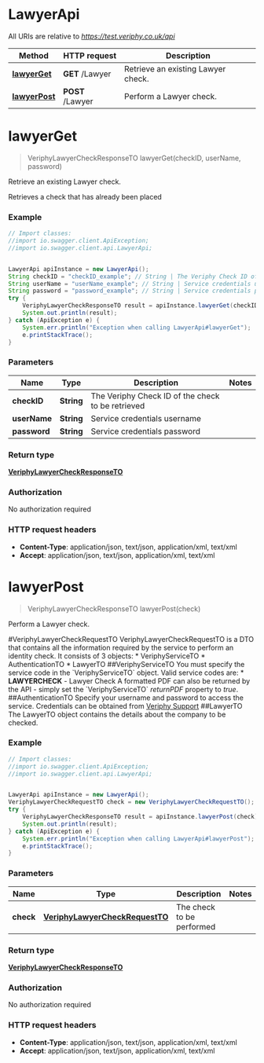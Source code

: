 # LawyerApi

All URIs are relative to *https://test.veriphy.co.uk/api*

Method | HTTP request | Description
------------- | ------------- | -------------
[**lawyerGet**](LawyerApi.md#lawyerGet) | **GET** /Lawyer | Retrieve an existing Lawyer check.
[**lawyerPost**](LawyerApi.md#lawyerPost) | **POST** /Lawyer | Perform a Lawyer check.


<a name="lawyerGet"></a>
# **lawyerGet**
> VeriphyLawyerCheckResponseTO lawyerGet(checkID, userName, password)

Retrieve an existing Lawyer check.

Retrieves a check that has already been placed

### Example
```java
// Import classes:
//import io.swagger.client.ApiException;
//import io.swagger.client.api.LawyerApi;


LawyerApi apiInstance = new LawyerApi();
String checkID = "checkID_example"; // String | The Veriphy Check ID of the check to be retrieved
String userName = "userName_example"; // String | Service credentials username
String password = "password_example"; // String | Service credentials password
try {
    VeriphyLawyerCheckResponseTO result = apiInstance.lawyerGet(checkID, userName, password);
    System.out.println(result);
} catch (ApiException e) {
    System.err.println("Exception when calling LawyerApi#lawyerGet");
    e.printStackTrace();
}
```

### Parameters

Name | Type | Description  | Notes
------------- | ------------- | ------------- | -------------
 **checkID** | **String**| The Veriphy Check ID of the check to be retrieved |
 **userName** | **String**| Service credentials username |
 **password** | **String**| Service credentials password |

### Return type

[**VeriphyLawyerCheckResponseTO**](VeriphyLawyerCheckResponseTO.md)

### Authorization

No authorization required

### HTTP request headers

 - **Content-Type**: application/json, text/json, application/xml, text/xml
 - **Accept**: application/json, text/json, application/xml, text/xml

<a name="lawyerPost"></a>
# **lawyerPost**
> VeriphyLawyerCheckResponseTO lawyerPost(check)

Perform a Lawyer check.

#VeriphyLawyerCheckRequestTO  VeriphyLawyerCheckRequestTO is a DTO that contains all the information required by the service to perform an identity check. It consists of 3 objects:  * VeriphyServiceTO  * AuthenticationTO  * LawyerTO    ##VeriphyServiceTO  You must specify the service code in the &#x60;VeriphyServiceTO&#x60; object. Valid service codes are:  * **LAWYERCHECK** - Lawyer Check    A formatted PDF can also be returned by the API - simply set the &#x60;VeriphyServiceTO&#x60; *returnPDF* property to _true_.    ##AuthenticationTO  Specify your username and password to access the service. Credentials can be obtained from [Veriphy Support](mailto:support@veriphy.co.uk)    ##LawyerTO  The LawyerTO object contains the details about the company to be checked.

### Example
```java
// Import classes:
//import io.swagger.client.ApiException;
//import io.swagger.client.api.LawyerApi;


LawyerApi apiInstance = new LawyerApi();
VeriphyLawyerCheckRequestTO check = new VeriphyLawyerCheckRequestTO(); // VeriphyLawyerCheckRequestTO | The check to be performed
try {
    VeriphyLawyerCheckResponseTO result = apiInstance.lawyerPost(check);
    System.out.println(result);
} catch (ApiException e) {
    System.err.println("Exception when calling LawyerApi#lawyerPost");
    e.printStackTrace();
}
```

### Parameters

Name | Type | Description  | Notes
------------- | ------------- | ------------- | -------------
 **check** | [**VeriphyLawyerCheckRequestTO**](VeriphyLawyerCheckRequestTO.md)| The check to be performed |

### Return type

[**VeriphyLawyerCheckResponseTO**](VeriphyLawyerCheckResponseTO.md)

### Authorization

No authorization required

### HTTP request headers

 - **Content-Type**: application/json, text/json, application/xml, text/xml
 - **Accept**: application/json, text/json, application/xml, text/xml

